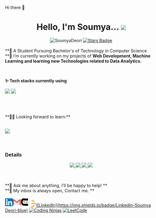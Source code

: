  Hi there 👋


<div align="center">
 <h1> Hello, I'm Soumya... <img src="https://media.giphy.com/media/hvRJCLFzcasrR4ia7z/giphy.gif" width="35px"></h1>
</div>
<div align="center">
 <img src=https://komarev.com/ghpvc/?username=SoumyaDeori alt=SoumyaDeori>
 <a href="https://github.com/SoumyaDeori/SoumyaDeori/stargazers"><img src="https://img.shields.io/github/stars/SoumyaDeori" alt="Stars Badge"/></a>
</div>
<br>
**💬 A Student Pursuing Bachelor's of Technology in Computer Science <br>
**🔭 I’m currently working on my projects of  <b>Web Development, Machine Learning and learning new Technologies related to Data Analytics. </b> <br>

<br>
<br>

**✨ Tech stacks currently using** <br>
<br>
<code><a href="https://cloud.google.com/" target="_blank"><img height="50" src="https://www.vectorlogo.zone/logos/google_cloud/google_cloud-ar21.svg"></a></code>
<code><a href="https://aws.amazon.com/" target="_blank"><img height="50" src="https://www.vectorlogo.zone/logos/amazon_aws/amazon_aws-ar21.svg"></a></code>

<br>
<br>
<br>
**🌱🌱 Looking forward to learn:** <br>
<br>

<code><a href="https://analytics.google.com/" target="_blank"><img height="50" src="https://www.vectorlogo.zone/logos/google_analytics/google_analytics-ar21.svg">
</a></code>
<br>
<br>
<h3>Details</h3>
<p align="center">
  <a href="https://github.com/SoumyaDeori">
    <img src="http://github-profile-summary-cards.vercel.app/api/cards/profile-details?username=SoumyaDeori&theme=transparent" />
  </a>
  <a href="https://github.com/SoumyaDeori">
    <img src="https://github-readme-streak-stats.herokuapp.com/?user=SoumyaDeori&card_width=338&theme=transparent" />
  </a>
  <a href="https://github.com/SoumyaDeori">
    <img src="https://github-readme-stats.vercel.app/api?username=SoumyaDeori&show_icons=true&theme=transparent" />
  </a>
 <a href="https://github.com/SoumyaDeori">
    <img src="https://github-readme-stats.vercel.app/api/top-langs/?username=SoumyaDeori&layout=compact&theme=transparent&langs_count=20" />
  </a>
 
 </p>
<br>
<br>
**💬 Ask me about anything, I'll be happy to help! ** <br>
**💬 My inbox is always open, Contact me. **
<br>
<br> 
  <a href="https://www.linkedin.com/in/soumya-deori-84a361242/" target="_blank">
   <img align="left" alt="Soumya | Linkedin" width="26px" src="https://github.com/SoumyaDeori/SoumyaDeori/blob/main/Linkedin.svg" />
  </a>
  <a href="mailto:soumyadeori03@gmail.com" target="_blank">
    <img align="left" alt="Soumya | Gmail" width="26px" src="https://github.com/SoumyaDeori/SoumyaDeori/blob/main/Gmail.svg" />
  </a>
   <a href="https://profile.codingninjas.com/6f27ce96-5047-46bb-a2b8-85a48831f724" target="_blank">
    <img align="left" alt="Soumya | CodingNinjas" width="25px" src="https://github.com/SoumyaDeori/SoumyaDeori/blob/main/coding-ninjas.svg" />
  </a>
   <a href="https://leetcode.com/SoumyaDeori/" target="_blank">
    <img align="left" alt="Soumya | leetcode" width="25px" src="https://github.com/SoumyaDeori/SoumyaDeori/blob/main/LeetCode.svg" />
  </a>
 
[![LinkedIn](https://img.shields.io/badge/LinkedIn-Soumya Deori-blue)](https://www.linkedin.com/in/soumya-deori-84a361242/)
[![Coding Ninjas](https://img.shields.io/badge/Coding%20Ninjas-Soumya_Deori-orange)](https://profile.codingninjas.com/6f27ce96-5047-46bb-a2b8-85a48831f724)
[![LeetCode](https://img.shields.io/badge/LeetCode-SoumyaDeori-black)](https://leetcode.com/SoumyaDeori/)


    
